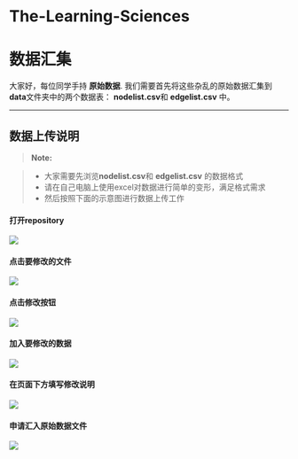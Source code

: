 # The-Learning-Sciences


数据汇集
===================


大家好，每位同学手持 **原始数据**. 我们需要首先将这些杂乱的原始数据汇集到**data**文件夹中的两个数据表： **nodelist.csv**和 **edgelist.csv** 中。

----------


数据上传说明
-------------

> **Note:**

> - 大家需要先浏览**nodelist.csv**和 **edgelist.csv** 的数据格式
> - 请在自己电脑上使用excel对数据进行简单的变形，满足格式需求
> - 然后按照下面的示意图进行数据上传工作

#### <i class="icon-file"></i> 打开repository

![][1]

[1]:
images/step1data.png

#### <i class="icon-file"></i> 点击要修改的文件

![][2]

[2]:
images/step2file.png

#### <i class="icon-file"></i> 点击修改按钮

![][3]

[3]:
images//step3edit.png

#### <i class="icon-file"></i> 加入要修改的数据

![][4]

[4]:
images/the-learning-sciences/step4edit.png


#### <i class="icon-file"></i> 在页面下方填写修改说明

![][5]

[5]:
images/the-learning-sciences/step4edit.png

#### <i class="icon-file"></i> 申请汇入原始数据文件

![][6]

[6]:
images/the-learning-sciences/step5request.png
